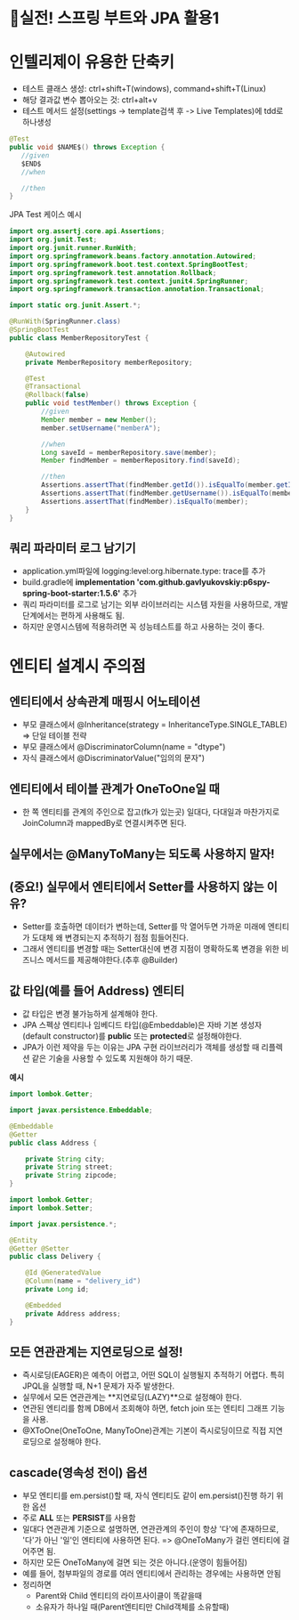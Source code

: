 # :bookmark:실전! 스프링 부트와 JPA 활용1

# 인텔리제이 유용한 단축키
* 테스트 클래스 생성: ctrl+shift+T(windows), command+shift+T(Linux)
* 해당 결과값 변수 뽑아오는 것: ctrl+alt+v
* 테스트 메서드 설정(settings -> template검색 후 -> Live Templates)에 tdd로 하나생성
```Java
@Test
public void $NAME$() throws Exception {
   //given
   $END$
   //when

   //then
}
```

JPA Test 케이스 예시
```Java
import org.assertj.core.api.Assertions;
import org.junit.Test;
import org.junit.runner.RunWith;
import org.springframework.beans.factory.annotation.Autowired;
import org.springframework.boot.test.context.SpringBootTest;
import org.springframework.test.annotation.Rollback;
import org.springframework.test.context.junit4.SpringRunner;
import org.springframework.transaction.annotation.Transactional;

import static org.junit.Assert.*;

@RunWith(SpringRunner.class)
@SpringBootTest
public class MemberRepositoryTest {

    @Autowired
    private MemberRepository memberRepository;

    @Test
    @Transactional
    @Rollback(false)
    public void testMember() throws Exception {
        //given
        Member member = new Member();
        member.setUsername("memberA");

        //when
        Long saveId = memberRepository.save(member);
        Member findMember = memberRepository.find(saveId);

        //then
        Assertions.assertThat(findMember.getId()).isEqualTo(member.getId());
        Assertions.assertThat(findMember.getUsername()).isEqualTo(member.getUsername());
        Assertions.assertThat(findMember).isEqualTo(member);
    }
}
```

## 쿼리 파라미터 로그 남기기
* application.yml파일에 logging:level:org.hibernate.type: trace를 추가
* build.gradle에 **implementation 'com.github.gavlyukovskiy:p6spy-spring-boot-starter:1.5.6'** 추가
* 쿼리 파라미터를 로그로 남기는 외부 라이브러리는 시스템 자원을 사용하므로, 개발 단계에서는 편하게 사용해도 됨. 
* 하지만 운영시스템에 적용하려면 꼭 성능테스트를 하고 사용하는 것이 좋다.

# 엔티티 설계시 주의점
## 엔티티에서 상속관계 매핑시 어노테이션
* 부모 클래스에서 @Inheritance(strategy = InheritanceType.SINGLE_TABLE) => 단일 테이블 전략
* 부모 클래스에서 @DiscriminatorColumn(name = "dtype")
* 자식 클래스에서 @DiscriminatorValue("임의의 문자")

## 엔티티에서 테이블 관계가 OneToOne일 때
* 한 쪽 엔티티를 관계의 주인으로 잡고(fk가 있는곳) 일대다, 다대일과 마찬가지로 JoinColumn과 mappedBy로 연결시켜주면 된다.

## 실무에서는 @ManyToMany는 되도록 사용하지 말자!

## (중요!) 실무에서 엔티티에서 Setter를 사용하지 않는 이유?
* Setter를 호출하면 데이터가 변하는데, Setter를 막 열어두면 가까운 미래에 엔티티가 도대체 왜 변경되는지 추적하기 점점 힘들어진다.
* 그래서 엔티티를 변경할 때는 Setter대신에 변경 지점이 명확하도록 변경을 위한 비즈니스 메서드를 제공해야한다.(추후 @Builder)

## 값 타입(예를 들어 Address) 엔티티
* 값 타입은 변경 불가능하게 설계해야 한다.
* JPA 스펙상 엔티티나 임베디드 타입(@Embeddable)은 자바 기본 생성자(default constructor)를 **public** 또는 **protected**로 설정해야한다.
* JPA가 이런 제약을 두는 이유는 JPA 구현 라이브러리가 객체를 생성할 때 리플렉션 같은 기술을 사용할 수 있도록 지원해야 하기 때문.

**예시**
```Java
import lombok.Getter;

import javax.persistence.Embeddable;

@Embeddable
@Getter
public class Address {

    private String city;
    private String street;
    private String zipcode;
}
```
```Java
import lombok.Getter;
import lombok.Setter;

import javax.persistence.*;

@Entity
@Getter @Setter
public class Delivery {

    @Id @GeneratedValue
    @Column(name = "delivery_id")
    private Long id;

    @Embedded
    private Address address;
}
```

## 모든 연관관계는 지연로딩으로 설정!
* 즉시로딩(EAGER)은 예측이 어렵고, 어떤 SQL이 실행될지 추적하기 어렵다. 특히 JPQL을 실행할 때, N+1 문제가 자주 발생한다.
* 실무에서 모든 연관관계는 **지연로딩(LAZY)**으로 설정해야 한다.
* 연관된 엔티리를 함께 DB에서 조회해야 하면, fetch join 또는 엔티티 그래프 기능을 사용.
* @XToOne(OneToOne, ManyToOne)관계는 기본이 즉시로딩이므로 직접 지연로딩으로 설정해야 한다.

## cascade(영속성 전이) 옵션
* 부모 엔티티를 em.persist()할 때, 자식 엔티티도 같이 em.persist()진행 하기 위한 옵션
* 주로 **ALL** 또는 **PERSIST**를 사용함
* 일대다 연관관계 기준으로 설명하면, 연관관계의 주인이 항상 '다'에 존재하므로, '다'가 아닌 '일'인 엔티티에 사용하면 된다. => @OneToMany가 걸린 엔티티에 걸어주면 됨.
* 하지만 모든 OneToMany에 걸면 되는 것은 아니다.(운영이 힘들어짐)
* 예를 들어, 첨부파일의 경로를 여러 엔티티에서 관리하는 경우에는 사용하면 안됨
* 정리하면 
   - Parent와 Child 엔티티의 라이프사이클이 똑같을때      
   - 소유자가 하나일 때(Parent엔티티만 Child객체를 소유할때)
